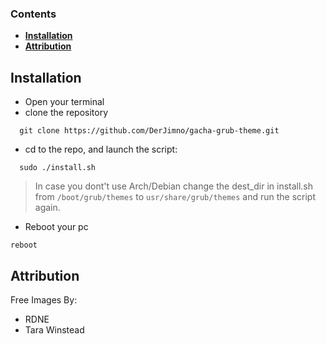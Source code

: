 ###  Contents 


  - <b>[Installation](#installation)</b>
  - <b>[Attribution](#Attribution)</b>

## Installation

- Open your terminal
- clone the repository

```
  git clone https://github.com/DerJimno/gacha-grub-theme.git
```

- cd to the repo, and launch the script:

```
  sudo ./install.sh
```
>In case you dont't use Arch/Debian change the dest_dir in install.sh from `/boot/grub/themes` to `usr/share/grub/themes` and run the script again.

- Reboot your pc

```
reboot
```



## Attribution
Free Images By:
- RDNE
- Tara Winstead
